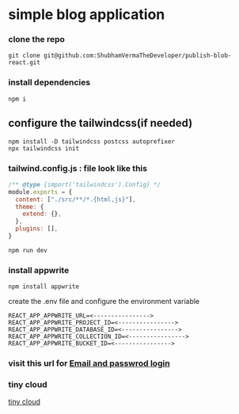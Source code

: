 # simple blog application

### clone the repo

```
git clone git@github.com:ShubhamVermaTheDeveloper/publish-blob-react.git
```

### install dependencies

```
npm i
```

## configure the tailwindcss(if needed)

```
npm install -D tailwindcss postcss autoprefixer
npx tailwindcss init
```

### tailwind.config.js : file look like this

```tailwind.config.js
/** @type {import('tailwindcss').Config} */
module.exports = {
  content: ["./src/**/*.{html,js}"],
  theme: {
    extend: {},
  },
  plugins: [],
}
```

```
npm run dev
```

### install appwrite

```
npm install appwrite
```

create the .env file and configure the environment variable

```
REACT_APP_APPWRITE_URL=<---------------->
REACT_APP_APPWRITE_PROJECT_ID=<---------------->
REACT_APP_APPWRITE_DATABASE_ID=<---------------->
REACT_APP_APPWRITE_COLLECTION_ID=<---------------->
REACT_APP_APPWRITE_BUCKET_ID=<---------------->
```

### visit this url for [Email and passwrod login](https://appwrite.io/docs/products/auth/email-password)

### tiny cloud

[tiny cloud](https://www.tiny.cloud/docs/tinymce/6/react-cloud/)
